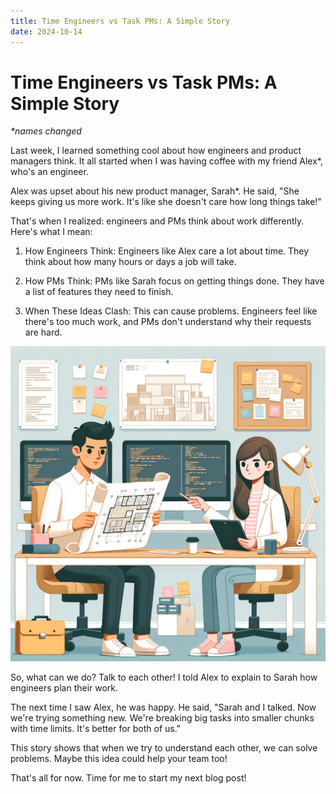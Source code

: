 ```yaml
---
title: Time Engineers vs Task PMs: A Simple Story
date: 2024-10-14
---
```


# Time Engineers vs Task PMs: A Simple Story
_*names changed_

Last week, I learned something cool about how engineers and product managers think. It all started when I was having coffee with my friend Alex*, who's an engineer.

Alex was upset about his new product manager, Sarah*. He said, "She keeps giving us more work. It's like she doesn't care how long things take!"

That's when I realized: engineers and PMs think about work differently. Here's what I mean:

1. How Engineers Think:
   Engineers like Alex care a lot about time. They think about how many hours or days a job will take.

2. How PMs Think:
   PMs like Sarah focus on getting things done. They have a list of features they need to finish.

3. When These Ideas Clash:
   This can cause problems. Engineers feel like there's too much work, and PMs don't understand why their requests are hard.

![Engineer vs PM](images/img-ZZ0g0Gr73OeDORgNSnxT6kra.png)

So, what can we do? Talk to each other! I told Alex to explain to Sarah how engineers plan their work.

The next time I saw Alex, he was happy. He said, "Sarah and I talked. Now we're trying something new. We're breaking big tasks into smaller chunks with time limits. It's better for both of us."

This story shows that when we try to understand each other, we can solve problems. Maybe this idea could help your team too!

That's all for now. Time for me to start my next blog post!
